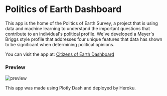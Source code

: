 # Politics of Earth Dashboard

This app is the home of the Politics of Earth Survey, a project that is using data and machine learning to understand the important questions that contribute to an individual's political profile. We've developed a Meyer's Briggs style profile that addresses four unique features that data has shown to be significant when determining political opinions.

You can visit the app at: [Citizens of Earth Dashboard](https://git.heroku.com/secure-everglades-75348.git)

### Preview
![preview](https://github.com/christineegan42/pol_profile_dash/blob/main/preview.png)

This app was made using Plotly Dash and deployed by Heroku. 
